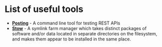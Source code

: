 # List of useful tools
- [**Posting**](https://github.com/darrenburns/posting) - A command line tool for testing REST APIs
- [**Stow**](https://www.gnu.org/software/stow/) - A symlink farm manager which takes distinct packages of software and/or data located in separate directories on the filesystem, and makes them appear to be installed in the same place.
